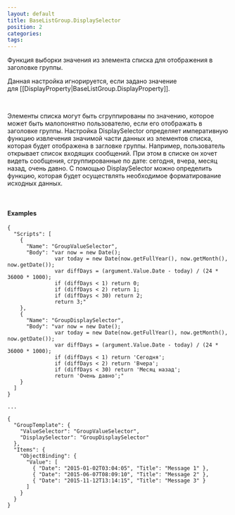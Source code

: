 ```yaml
---
layout: default
title: BaseListGroup.DisplaySelector
position: 2
categories: 
tags: 
---
```


Функция выборки значения из элемента списка для отображения в заголовке группы.

Данная настройка игнорируется, если задано значение для [[DisplayProperty|BaseListGroup.DisplayProperty]].

   

Элементы списка могут быть сгруппированы по значению, которое может быть малопонятно пользователю, если его отображать в заголовке группы. Настройка DisplaySelector определяет императивную функцию извлечения значимой части данных из элементов списка, которая будет отображена в загловке группы. Например, пользователь открывает список входящих сообщений. При этом в списке он хочет видеть сообщения, сгруппированные по дате: сегодня, вчера, месяц назад, очень давно. С помощью DisplaySelector можно определить функцию, которая будет осуществлять необходимое форматирование исходных данных.

   

#### Examples

```
{
  "Scripts": [
    {
      "Name": "GroupValueSelector",
      "Body": "var now = new Date();
               var today = new Date(now.getFullYear(), now.getMonth(), now.getDate());
               var diffDays = (argument.Value.Date - today) / (24 * 36000 * 1000);
               if (diffDays < 1) return 0;
               if (diffDays < 2) return 1;
               if (diffDays < 30) return 2;
               return 3;"
    },
    {
      "Name": "GroupDisplaySelector",
      "Body": "var now = new Date();
               var today = new Date(now.getFullYear(), now.getMonth(), now.getDate());
               var diffDays = (argument.Value.Date - today) / (24 * 36000 * 1000);
               if (diffDays < 1) return 'Сегодня';
               if (diffDays < 2) return 'Вчера';
               if (diffDays < 30) return 'Месяц назад';
               return 'Очень давно';"
    }
  ]
}
   
...
   
{
  "GroupTemplate": {
    "ValueSelector": "GroupValueSelector",
    "DisplaySelector": "GroupDisplaySelector"
  },
  "Items": {
    "ObjectBinding": {
      "Value": [
        { "Date": "2015-01-02T03:04:05", "Title": "Message 1" },
        { "Date": "2015-06-07T08:09:10", "Title": "Message 2" },
        { "Date": "2015-11-12T13:14:15", "Title": "Message 3" }
      ]
    }
  }
}
```

 

 

